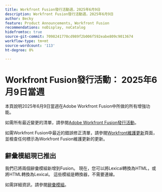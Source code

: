 ```yaml
---
title: Workfront Fusion發行活動週，2025年6月9日
description: Workfront Fusion發行活動週，2025年6月9日
author: Becky
feature: Product Announcements, Workfront Fusion
recommendations: noDisplay, noCatalog
hidefromtoc: true
source-git-commit: 7098241770cd989f2b006f592eabe809c9013674
workflow-type: tm+mt
source-wordcount: '113'
ht-degree: 0%

---
```


# Workfront Fusion發行活動： 2025年6月9日當週

本頁說明2025年6月9日當週在Adobe Workfront Fusion中所做的所有增強功能。

如需所有最近變更的清單，請參閱[Adobe Workfront Fusion發行活動](/help/workfront-fusion/fusion-product-releases/fusion-release-activity.md)。

如需Workfront Fusion中最近的錯誤修正清單，請參閱[Workfront維護更新](https://experienceleague.adobe.com/en/docs/workfront-known-issues/releases/current-updates)頁面，並檢查任何標示為Workfront Fusion維護更新的更新。

## 辭彙模組現已推出

我們已將兩個辭彙模組新增到Fusion。 現在，您可以將Lexical轉換為HTML，或將HTML轉換為Lexical。 這些模組是轉換器，不需要連線。

如需詳細資訊，請參閱[辭彙模組](/help/workfront-fusion/references/apps-and-modules/tools-and-transformers/lexical-modules.md)。
